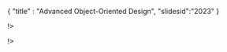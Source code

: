 {
"title" : "Advanced Object-Oriented Design",
"slidesid":"2023"
}

<!slide|title=First slide

What a beautiful slide

- First column
- 1122
- 1133

!>

<!slide|title=Second slide

<!columns

<!column|width=50

- First column
- 1122
- 1133
!>

<!column|width=50

- Second column
- 2222
- 2233
!>

!>

!>
